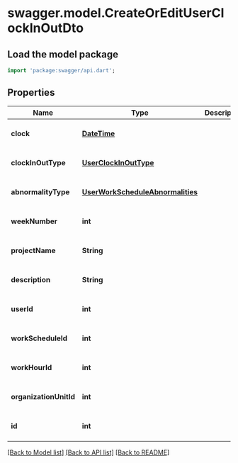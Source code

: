 # swagger.model.CreateOrEditUserClockInOutDto

## Load the model package
```dart
import 'package:swagger/api.dart';
```

## Properties
Name | Type | Description | Notes
------------ | ------------- | ------------- | -------------
**clock** | [**DateTime**](DateTime.md) |  | [optional] [default to null]
**clockInOutType** | [**UserClockInOutType**](UserClockInOutType.md) |  | [optional] [default to null]
**abnormalityType** | [**UserWorkScheduleAbnormalities**](UserWorkScheduleAbnormalities.md) |  | [optional] [default to null]
**weekNumber** | **int** |  | [optional] [default to null]
**projectName** | **String** |  | [optional] [default to null]
**description** | **String** |  | [optional] [default to null]
**userId** | **int** |  | [optional] [default to null]
**workScheduleId** | **int** |  | [optional] [default to null]
**workHourId** | **int** |  | [optional] [default to null]
**organizationUnitId** | **int** |  | [optional] [default to null]
**id** | **int** |  | [optional] [default to null]

[[Back to Model list]](../README.md#documentation-for-models) [[Back to API list]](../README.md#documentation-for-api-endpoints) [[Back to README]](../README.md)


